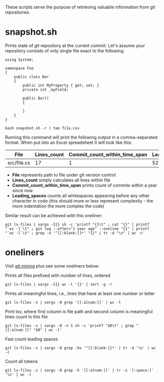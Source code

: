 These scripts serve the purpose of retrieving valuable information from git repositories.

# snapshot.sh

Prints state of git repository at the current commit.
Let's assume your repository consists of only single file exact to the following.

```
using System;

namespace Foo
{
    public class Bar
    {
        public int MyProperty { get; set; }
        private int _myField;

        public Bar()
        {

        }
    }
}
```

```
bash snapshot.sh -r | tee file.csv
```

Running this command will print the following output in a comma-separated format.
When put into an Excel spreadsheet it will look like this:

| File          | Lines_count   | Commit_count_within_time_span | Leading_spaces |
| ------------- | ------------- | ----------------------------- | -------------- |
| src/file.cs   | 17            | 1                             | 52             |

- **File** represents path to file under git version control
- **Lines_count** simply calculates all lines within file
- **Commit_count_within_time_span** prints count of commits within a year since now
- **Leading_spaces** counts all whitespaces appearing before any other character in code (this should more or less represent complexity - the more indentation the more complex the code)

Similar result can be achieved with this oneliner:

```
git ls-files | xargs -I{} sh -c 'printf "{}\t" ; cat "{}" | printf "`wc -l`\t" ; git log --after="1 year ago" --oneline "{}" | printf "`wc -l`\t" ; grep -o '^[[:blank:]]*' "{}" | tr -d "\n" | wc -c'
```

# oneliners

Visit [git mining](https://objectequals.com/git-mining/) plus see some oneliners below:

Prints all files prefixed with number of lines, ordered

```
git ls-files | xargs -I{} wc -l '{}' | sort -g -r
```

Prints all meaningful lines, i.e., lines that have at least one number or letter

```
git ls-files -z | xargs -0 grep '[[:alnum:]]' | wc -l
```

Print tsv, where first column is file path and second column is meaningful lines count in this file

```
git ls-files -z | xargs -0 -n 1 sh -c 'printf "$0\t" ; grep "[[:alnum:]]" "$0" | wc -l'
```

Fast count leading spaces

```
git ls-files -z | xargs -0 grep -ho '^[[:blank:]]*' | tr -d '\n' | wc -c
```

Count all tokens

```
git ls-files -z | xargs -0 grep -h '[[:alnum:]]' | tr -s '[:space:]' '\n' | wc -l
```

